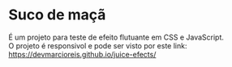# Suco de maçã
É um projeto para teste de efeito flutuante em CSS e JavaScript.<br>
O projeto é responsivol e pode ser visto por este link: https://devmarcioreis.github.io/juice-efects/
